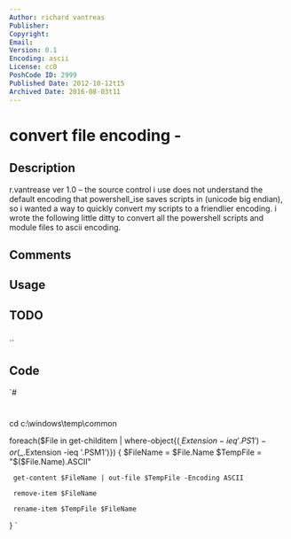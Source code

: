 ```yaml
---
Author: richard vantreas
Publisher: 
Copyright: 
Email: 
Version: 0.1
Encoding: ascii
License: cc0
PoshCode ID: 2999
Published Date: 2012-10-12t15
Archived Date: 2016-08-03t11
---
```


# convert file encoding - 

## Description

r.vantrease ver 1.0 – the source control i use does not understand the default encoding that powershell_ise saves scripts in (unicode big endian), so i wanted a way to quickly convert my scripts to a friendlier encoding.  i wrote the following little ditty to convert all the powershell scripts and module files to ascii encoding.

## Comments



## Usage



## TODO



## 

``

## Code

`#
 #
 cd c:\windows\temp\common
 
 foreach($File in get-childitem | where-object{($_.Extension -ieq '.PS1') -or ($_.Extension -ieq '.PSM1')})
 {
     $FileName = $File.Name
     $TempFile = "$($File.Name).ASCII"
 
     get-content $FileName | out-file $TempFile -Encoding ASCII 
 
     remove-item $FileName
 
     rename-item $TempFile $FileName
 }
`

